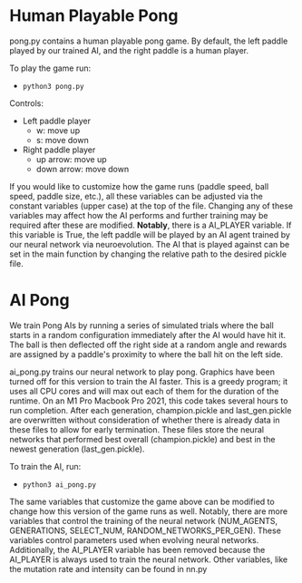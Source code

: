 # Human Playable Pong
pong.py contains a human playable pong game. By default, the left paddle played by our trained AI, and the right paddle is a human player.

To play the game run:
- `python3 pong.py`

Controls:
- Left paddle player
  - w: move up
  - s: move down
- Right paddle player
  - up arrow: move up
  - down arrow: move down

If you would like to customize how the game runs (paddle speed, ball speed, paddle size, etc.), all these variables can be adjusted via the constant variables (upper case) at the top of the file. Changing any of these variables may affect how the AI performs and further training may be required after these are modified. **Notably**, there is a AI_PLAYER variable. If this variable is True, the left paddle will be played by an AI agent trained by our neural network via neuroevolution. The AI that is played against can be set in the main function by changing the relative path to the desired pickle file. 

# AI Pong
We train Pong AIs by running a series of simulated trials where the ball starts in a random configuration immediately
after the AI would have hit it. The ball is then deflected off the right side at a random angle and rewards are assigned
by a paddle's proximity to where the ball hit on the left side.

ai_pong.py trains our neural network to play pong. Graphics have been turned off for this version to train the AI faster.
This is a greedy program; it uses all CPU cores and will max out each of them for the duration of the runtime. On an
M1 Pro Macbook Pro 2021, this code takes several hours to run completion. After each generation, champion.pickle and last_gen.pickle
are overwritten without consideration of whether there is already data in these files to allow for early termination. These files store the neural networks
that performed best overall (champion.pickle) and best in the newest generation (last_gen.pickle).

To train the AI, run:
- `python3 ai_pong.py`

The same variables that customize the game above can be modified to change how this version of the game runs as well. Notably, there are more variables that control the training of the neural network (NUM_AGENTS, GENERATIONS, SELECT_NUM, RANDOM_NETWORKS_PER_GEN). These variables control parameters used when evolving neural networks. Additionally, the AI_PLAYER variable has been removed because the AI_PLAYER is always used to train the neural network. Other variables, like the mutation rate and intensity can be found in nn.py

